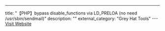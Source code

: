 ---
title: "【PHP】bypass disable_functions via LD_PRELOA (no need /usr/sbin/sendmail)"
description: ""
external_category: "Grey Hat Tools"
---[Visit Website](https://github.com/yangyangwithgnu/bypass_disablefunc_via_LD_PRELOAD)

